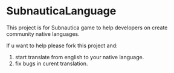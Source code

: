 # SubnauticaLanguage
This project is for Subnautica game to help developers on create community native languages.

If u want to help please fork this project and: 
1) start translate from english to your native language. 
2) fix bugs in curent translation.
